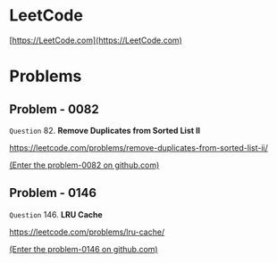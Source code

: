 
# LeetCode

[https://LeetCode.com](https://LeetCode.com)

# Problems

## Problem - 0082

`Question` 82. **Remove Duplicates from Sorted List II**

https://leetcode.com/problems/remove-duplicates-from-sorted-list-ii/

[(Enter the problem-0082 on github.com)](./problem-0082/)

## Problem - 0146

`Question` 146. **LRU Cache**

https://leetcode.com/problems/lru-cache/

[(Enter the problem-0146 on github.com)](./problem-0146/)
